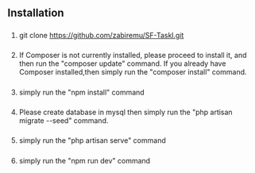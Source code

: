 ## Installation

1. #####
    git clone https://github.com/zabiremu/SF-Taskl.git
2. #####
    If Composer is not currently installed, please proceed to install it, and then run the "composer update" command. If you already have Composer installed,then simply run the "composer install" command.
3. #####
    simply run the "npm install" command
4. #####
    Please create database in mysql then simply run the "php artisan migrate --seed" command.
5. #####
    simply run the "php artisan serve" command
6. #####
    simply run the "npm run dev" command
